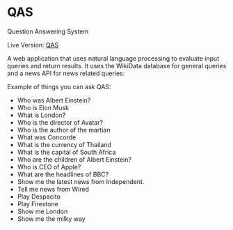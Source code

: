 # QAS
Question Answering System

Live Version: [QAS](https://adamdejl.github.io/qas)

A web application that uses natural language processing to evaluate input queries and return results. It uses the WikiData database for general queries and a news API for news related queries:

Example of things you can ask QAS:
- Who was Albert Einstein?
- Who is Elon Musk
- What is London?
- Who is the director of Avatar?
- Who is the author of the martian
- What was Concorde
- What is the currency of Thailand
- What is the capital of South Africa
- Who are the children of Albert Einstein?
- Who is CEO of Apple?
- What are the headlines of BBC?
- Show me the latest news from Independent.
- Tell me news from Wired
- Play Despacito
- Play Firestone
- Show me London
- Show me the milky way
